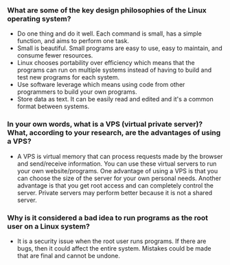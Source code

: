 ### What are some of the key design philosophies of the Linux operating system?
- Do one thing and do it well. Each command is small, has a simple function, and aims to perform one task.
- Small is beautiful. Small programs are easy to use, easy to maintain, and consume fewer resources.
- Linux chooses portability over efficiency which means that the programs can run on multiple systems instead of having to build and test new programs for each system.
- Use software leverage which means using code from other programmers to build your own programs.
- Store data as text. It can be easily read and edited and it's a common format between systems.

### In your own words, what is a VPS (virtual private server)? What, according to your research, are the advantages of using a VPS?
- A VPS is virtual memory that can process requests made by the browser and send/receive information. You can use these virtual servers to run your own website/programs. One advantage of using a VPS is that you can choose the size of the server for your own personal needs. Another advantage is that you get root access and can completely control the server. Private servers may perform better because it is not a shared server.

### Why is it considered a bad idea to run programs as the root user on a Linux system?
- It is a security issue when the root user runs programs. If there are bugs, then it could affect the entire system. Mistakes could be made that are final and cannot be undone.